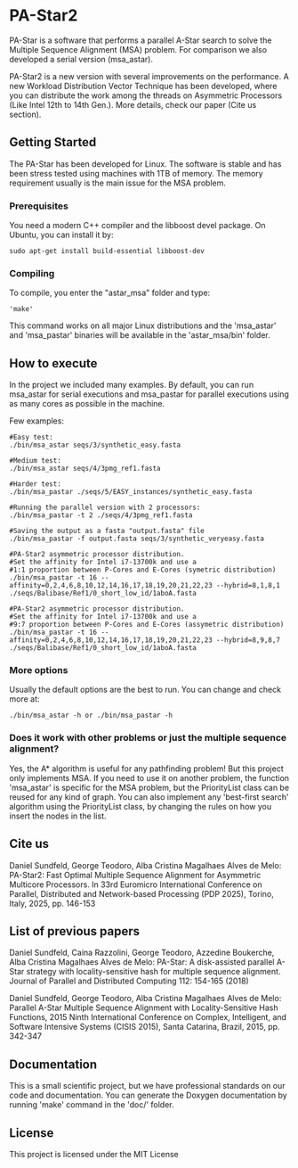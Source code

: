 # PA-Star2

PA-Star is a software that performs a parallel A-Star search to solve the Multiple Sequence Alignment (MSA) problem. For comparison we also developed a serial version (msa\_astar).

PA-Star2 is a new version with several improvements on the performance. A new Workload Distribution Vector Technique has been developed, where you can distribute the work among the threads on Asymmetric Processors (Like Intel 12th to 14th Gen.). More details, check our paper (Cite us section).

## Getting Started

The PA-Star has been developed for Linux. The software is stable and has been stress tested using machines with 1TB of memory. The memory requirement usually is the main issue for the MSA problem.

### Prerequisites

You need a modern C++ compiler and the libboost devel package. On Ubuntu, you can install it by:

```
sudo apt-get install build-essential libboost-dev
```

### Compiling

To compile, you enter the "astar\_msa" folder and type:

```
'make'
```

This command works on all major Linux distributions and the 'msa\_astar' and 'msa\_pastar' binaries will be available in the 'astar\_msa/bin' folder.

## How to execute

In the project we included many examples. By default, you can run msa\_astar for serial executions and msa\_pastar for parallel executions using as many cores as possible in the machine.

Few examples:
```
#Easy test:
./bin/msa_astar seqs/3/synthetic_easy.fasta

#Medium test:
./bin/msa_astar seqs/4/3pmg_ref1.fasta

#Harder test:
./bin/msa_pastar ./seqs/5/EASY_instances/synthetic_easy.fasta

#Running the parallel version with 2 processors:
./bin/msa_pastar -t 2 ./seqs/4/3pmg_ref1.fasta

#Saving the output as a fasta "output.fasta" file
./bin/msa_pastar -f output.fasta seqs/3/synthetic_veryeasy.fasta

#PA-Star2 asymmetric processor distribution.
#Set the affinity for Intel i7-13700k and use a
#1:1 proportion between P-Cores and E-Cores (symetric distribution)
./bin/msa_pastar -t 16 --affinity=0,2,4,6,8,10,12,14,16,17,18,19,20,21,22,23 --hybrid=8,1,8,1 ./seqs/Balibase/Ref1/0_short_low_id/1aboA.fasta

#PA-Star2 asymmetric processor distribution.
#Set the affinity for Intel i7-13700k and use a
#9:7 proportion between P-Cores and E-Cores (assymetric distribution)
./bin/msa_pastar -t 16 --affinity=0,2,4,6,8,10,12,14,16,17,18,19,20,21,22,23 --hybrid=8,9,8,7 ./seqs/Balibase/Ref1/0_short_low_id/1aboA.fasta
```
### More options

Usually the default options are the best to run. You can change and check more at:

```
./bin/msa_astar -h or ./bin/msa_pastar -h
```

### Does it work with other problems or just the multiple sequence alignment?

Yes, the A\* algorithm is useful for any pathfinding problem! But this project only implements MSA. If you need to use it on another problem, the function 'msa\_astar' is specific for the MSA problem, but the PriorityList class can be reused for any kind of graph.
You can also implement any 'best-first search' algorithm using the PriorityList class, by changing the rules on how you insert the nodes in the list.

## Cite us
Daniel Sundfeld, George Teodoro, Alba Cristina Magalhaes Alves de Melo: PA-Star2: Fast Optimal Multiple Sequence
Alignment for Asymmetric Multicore Processors. In 33rd Euromicro International Conference on Parallel, Distributed and Network-based Processing (PDP 2025), Torino, Italy, 2025, pp. 146-153

## List of previous papers
Daniel Sundfeld, Caina Razzolini, George Teodoro, Azzedine Boukerche, Alba Cristina Magalhaes Alves de Melo: PA-Star: A disk-assisted parallel A-Star strategy with locality-sensitive hash for multiple sequence alignment.  Journal of Parallel and Distributed Computing 112: 154-165 (2018)

Daniel Sundfeld, George Teodoro, Alba Cristina Magalhaes Alves de Melo: Parallel A-Star Multiple Sequence Alignment with Locality-Sensitive Hash Functions, 2015 Ninth International Conference on Complex, Intelligent, and Software Intensive Systems (CISIS 2015), Santa Catarina, Brazil, 2015, pp. 342-347

## Documentation
This is a small scientific project, but we have professional
standards on our code and documentation. You can generate
the Doxygen documentation by running 'make' command in the
'doc/' folder.

## License

This project is licensed under the MIT License
